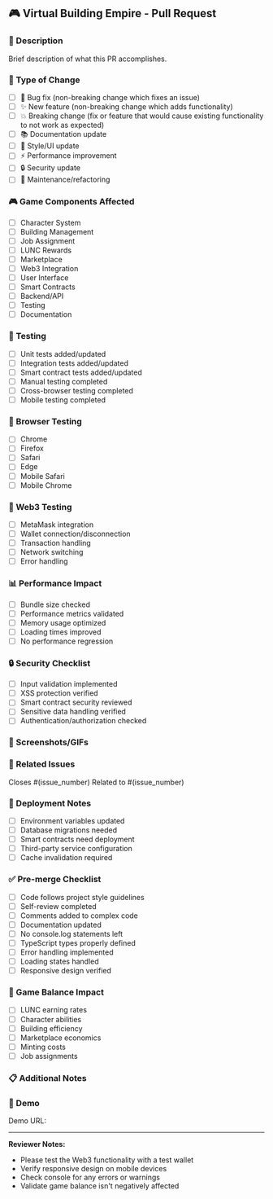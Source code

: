 ## 🎮 Virtual Building Empire - Pull Request

### 📝 Description
Brief description of what this PR accomplishes.

### 🎯 Type of Change
- [ ] 🐛 Bug fix (non-breaking change which fixes an issue)
- [ ] ✨ New feature (non-breaking change which adds functionality)
- [ ] 💥 Breaking change (fix or feature that would cause existing functionality to not work as expected)
- [ ] 📚 Documentation update
- [ ] 🎨 Style/UI update
- [ ] ⚡ Performance improvement
- [ ] 🔒 Security update
- [ ] 🔧 Maintenance/refactoring

### 🎮 Game Components Affected
- [ ] Character System
- [ ] Building Management
- [ ] Job Assignment
- [ ] LUNC Rewards
- [ ] Marketplace
- [ ] Web3 Integration
- [ ] User Interface
- [ ] Smart Contracts
- [ ] Backend/API
- [ ] Testing
- [ ] Documentation

### 🧪 Testing
- [ ] Unit tests added/updated
- [ ] Integration tests added/updated
- [ ] Smart contract tests added/updated
- [ ] Manual testing completed
- [ ] Cross-browser testing completed
- [ ] Mobile testing completed

### 📱 Browser Testing
- [ ] Chrome
- [ ] Firefox
- [ ] Safari
- [ ] Edge
- [ ] Mobile Safari
- [ ] Mobile Chrome

### 🔗 Web3 Testing
- [ ] MetaMask integration
- [ ] Wallet connection/disconnection
- [ ] Transaction handling
- [ ] Network switching
- [ ] Error handling

### 📊 Performance Impact
- [ ] Bundle size checked
- [ ] Performance metrics validated
- [ ] Memory usage optimized
- [ ] Loading times improved
- [ ] No performance regression

### 🔒 Security Checklist
- [ ] Input validation implemented
- [ ] XSS protection verified
- [ ] Smart contract security reviewed
- [ ] Sensitive data handling verified
- [ ] Authentication/authorization checked

### 📸 Screenshots/GIFs
<!-- Add screenshots or GIFs showing the changes -->

### 🔗 Related Issues
<!-- Link to related issues -->
Closes #(issue_number)
Related to #(issue_number)

### 🚀 Deployment Notes
<!-- Any special deployment considerations -->
- [ ] Environment variables updated
- [ ] Database migrations needed
- [ ] Smart contracts need deployment
- [ ] Third-party service configuration
- [ ] Cache invalidation required

### ✅ Pre-merge Checklist
- [ ] Code follows project style guidelines
- [ ] Self-review completed
- [ ] Comments added to complex code
- [ ] Documentation updated
- [ ] No console.log statements left
- [ ] TypeScript types properly defined
- [ ] Error handling implemented
- [ ] Loading states handled
- [ ] Responsive design verified

### 🎯 Game Balance Impact
<!-- If this affects game mechanics -->
- [ ] LUNC earning rates
- [ ] Character abilities
- [ ] Building efficiency
- [ ] Marketplace economics
- [ ] Minting costs
- [ ] Job assignments

### 📋 Additional Notes
<!-- Any additional information, context, or considerations -->

### 🎉 Demo
<!-- Link to demo deployment if available -->
Demo URL: <!-- Add demo URL here -->

---

**Reviewer Notes:**
- Please test the Web3 functionality with a test wallet
- Verify responsive design on mobile devices
- Check console for any errors or warnings
- Validate game balance isn't negatively affected